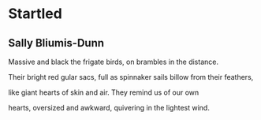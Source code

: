 # Startled
## Sally Bliumis-Dunn
Massive and black
the frigate birds,
on brambles in the distance.

Their bright red gular sacs,
full as spinnaker sails
billow from their feathers,

like giant hearts of skin and air.
They remind us of our own

hearts, oversized and awkward,
quivering in the lightest wind.